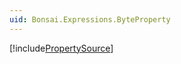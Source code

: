 ```yaml
---
uid: Bonsai.Expressions.ByteProperty
---
```


[!include[PropertySource](~/articles/expressions-propertysource.md)]